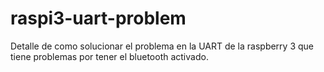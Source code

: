 # raspi3-uart-problem
Detalle de como solucionar el problema en la UART de la raspberry 3 que tiene problemas por tener el bluetooth activado.

